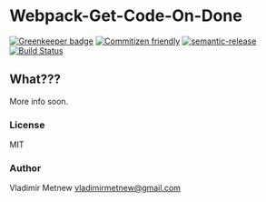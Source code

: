 # Webpack-Get-Code-On-Done

[![Greenkeeper badge](https://badges.greenkeeper.io/Metnew/webpack-hot-fullstack-middleware.svg)](https://greenkeeper.io/)
[![Commitizen friendly](https://img.shields.io/badge/commitizen-friendly-brightgreen.svg)](http://commitizen.github.io/cz-cli/)
[![semantic-release](https://img.shields.io/badge/%20%20%F0%9F%93%A6%F0%9F%9A%80-semantic--release-e10079.svg)](https://github.com/semantic-release/semantic-release)
[![Build Status](https://travis-ci.org/Metnew/webpack-hot-fullstack-middleware.svg?branch=master)](https://travis-ci.org/Metnew/webpack-hot-fullstack-middleware)

## What???
More info soon.

### License
MIT

### Author
Vladimir Metnew <vladimirmetnew@gmail.com>
